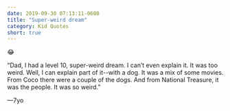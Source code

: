 ```yaml
---
date: 2019-09-30 07:13:11-0600
title: "Super-weird dream"
category: Kid Quotes
short: true
---
```


😂

“Dad, I had a level 10, super-weird dream. I can’t even explain it. It was too weird. Well, I can explain part of it--with a dog. It was a mix of some movies. From Coco there were a couple of the dogs. And from National Treasure, it was the people. It was so weird.”

—7yo
